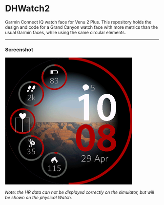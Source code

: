# DHWatch2
Garmin Connect IQ watch face for Venu 2 Plus. This repository holds the design and code for a Grand Canyon watch face with more metrics than the usual Garmin faces, while using the same circular elements.

----
### Screenshot
![DHWatch2 face](Screenshot.png)

_Note: the HR data can not be displayed correctly on the simulator, but will be shown on the physical Watch._
